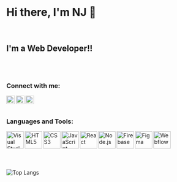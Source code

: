 <br />


# Hi there, I'm NJ 👋

<br />

## I'm a Web Developer!!

<br />
<br />

### Connect with me:

[<img align="left" alt="Profile | LinkedIn" width="22px" src="https://www.svgrepo.com/show/70809/linkedin.svg" />](https://www.linkedin.com/in/n1nja/)
[<img align="left" alt="Profile | Instagram" width="22px" src="https://www.svgrepo.com/show/111199/instagram.svg" />](https://www.instagram.com/n1nja.a/)
[<img align="left" alt="Profile | Twitter" width="22px" src="https://www.svgrepo.com/show/183608/twitter.svg" />](https://twitter.com/n1nja_in)


<br />
<br />

### Languages and Tools:

[<img align="left" alt="Visual Studio Code" width="45px" src="https://www.svgrepo.com/show/354522/visual-studio-code.svg" />](#)
[<img align="left" alt="HTML5" width="45px" src="https://www.vectorlogo.zone/logos/w3_html5/w3_html5-icon.svg" />](#)
[<img align="left" alt="CSS3" width="45px" src="https://www.vectorlogo.zone/logos/w3_css/w3_css-icon.svg" />](#)
[<img align="left" alt="JavaScript" width="45px" src="https://www.svgrepo.com/show/353925/javascript.svg" />](#)
[<img align="left" alt="React" width="45px" src="https://www.vectorlogo.zone/logos/reactjs/reactjs-icon.svg" />](#)
[<img align="left" alt="Node.js" width="45px" src="https://www.svgrepo.com/show/378837/node.svg" />](#)
<!-- [<img align="left" alt="MongoDB" width="45px" src="https://www.vectorlogo.zone/logos/mongodb/mongodb-icon.svg" />](#) -->
[<img align="left" alt="Firebase" width="45px" src="https://www.vectorlogo.zone/logos/firebase/firebase-icon.svg" />](#)
[<img align="left" alt="Figma" width="45px" src="https://www.vectorlogo.zone/logos/figma/figma-icon.svg" />](#)
[<img align="left" alt="Webflow" width="45px" src="https://assets-global.website-files.com/5e4b0a5b34c5f3761e44d678/5e4b0a5b34c5f3f42344d6d2_webflow-logo-vector-white_fitted.svg" />](#)

<br />
<br />
<br />



<br />
<br />


![Top Langs](https://github-readme-stats.vercel.app/api/top-langs/?username=N1nJa-a&theme=dark)

<br />
<br />

